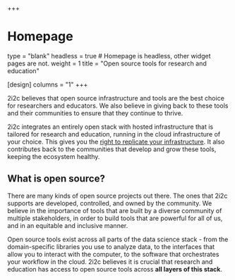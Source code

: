 +++
# Homepage
type = "blank"
headless = true  # Homepage is headless, other widget pages are not.
weight = 1
title = "Open source tools for research and education"

[design]
  columns = "1"
+++

2i2c believes that open source infrastructure and tools are the best choice for researchers and educators. We also believe in giving back to these tools and their communities to ensure that they continue to thrive.

2i2c integrates an entirely open stack with hosted infrastructure that is tailored for
research and education, running in the cloud infrastructure of your choice. This gives
you the [right to replicate your infrastructure](../right-to-replicate). It also
contributes back to the communities that develop and grow these tools, keeping the
ecosystem healthy.

## What is open source?

There are many kinds of open source projects out there. The ones that 2i2c supports are developed, controlled, and owned by the community. We believe in the importance of tools that are built by a diverse community of multiple stakeholders, in order to build tools that are powerful for all of us, and in an equitable and inclusive manner.

Open source tools exist across all parts of the data science stack - from the domain-specific libraries you use to analyze data, to the interfaces that allow you to interact with the computer, to the software that orchestrates your workflow in the cloud. 2i2c believes it is crucial that research and education has access to open source tools across **all layers of this stack**.
